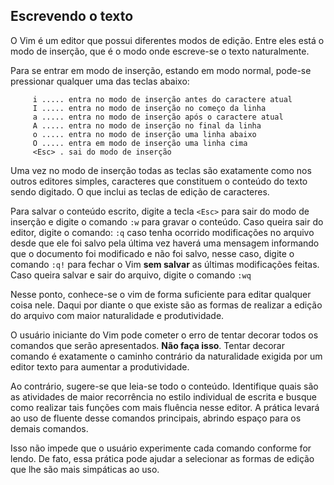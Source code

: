 Escrevendo o texto
------------------

O Vim é um editor que possui diferentes modos de edição. Entre eles está
o modo de inserção, que é o modo onde escreve-se o texto naturalmente.

Para se entrar em modo de inserção, estando em modo normal, pode-se
pressionar qualquer uma das teclas abaixo:

         i ..... entra no modo de inserção antes do caractere atual
         I ..... entra no modo de inserção no começo da linha
         a ..... entra no modo de inserção após o caractere atual
         A ..... entra no modo de inserção no final da linha
         o ..... entra no modo de inserção uma linha abaixo
         O ..... entra em modo de inserção uma linha cima
         <Esc> . sai do modo de inserção

Uma vez no modo de inserção todas as teclas são exatamente como nos
outros editores simples, caracteres que constituem o conteúdo do texto
sendo digitado. O que inclui as teclas de edição de caracteres.

Para salvar o conteúdo escrito, digite a tecla `<Esc>` para sair do modo
de inserção e digite o comando `:w` para gravar o conteúdo. Caso
queira sair do editor, digite o comando: `:q` caso tenha ocorrido
modificações no arquivo desde que ele foi salvo pela última vez haverá
uma mensagem informando que o documento foi modificado e não foi salvo,
nesse caso, digite o comando `:q!` para fechar o Vim **sem salvar**
as últimas modificações feitas. Caso queira salvar e
sair do arquivo, digite o comando `:wq`

Nesse ponto, conhece-se o vim de forma suficiente para editar qualquer
coisa nele. Daqui por diante o que existe são as formas de realizar a
edição do arquivo com maior naturalidade e produtividade.

O usuário iniciante do Vim pode cometer o erro de tentar decorar todos
os comandos que serão apresentados. **Não faça isso**.
Tentar decorar comando é exatamente o caminho contrário da naturalidade
exigida por um editor texto para aumentar a produtividade.

Ao contrário, sugere-se que leia-se todo o conteúdo. Identifique quais
são as atividades de maior recorrência no estilo individual de escrita e
busque como realizar tais funções com mais fluência nesse editor. A
prática levará ao uso de fluente desse comandos principais, abrindo
espaço para os demais comandos.

Isso não impede que o usuário experimente cada comando conforme for
lendo. De fato, essa prática pode ajudar a selecionar as formas de
edição que lhe são mais simpáticas ao uso.


